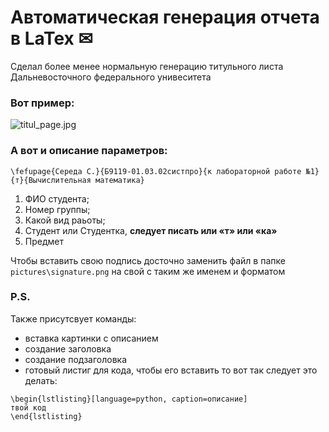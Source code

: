 # Автоматическая генерация отчета в LaTex ✉
Сделал более менее нормальную генерацию титульного листа Дальневосточного федерального унивеситета
### Вот пример:
![titul_page.jpg](https://github.com/PrincePepper/DVFU_report_generation/blob/main/titul_page.jpg)
### А вот и описание параметров:
```
\fefupage{Середа С.}{Б9119-01.03.02систпро}{к лабораторной работе №1}{т}{Вычислительная математика}
```
1. ФИО студента;
2. Номер группы;
3. Какой вид раьоты;
4. Студент или Студентка, __следует писать или «т» или «ка»__
5. Предмет

Чтобы вставить свою подпись досточно заменить файл в папке `pictures\signature.png` на свой с таким же именем и форматом

### P.S.
Также присутсвует команды:
- вставка картинки с описанием
- создание заголовка
- создание подзаголовка
- готовый листиг для кода, чтобы его вставить то вот так следует это делать:
```
\begin{lstlisting}[language=python, caption=описание]
твой код	
\end{lstlisting}
```
